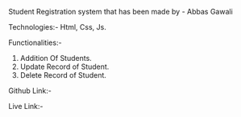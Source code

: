 Student Registration system that has been made by - Abbas Gawali

Technologies:- Html, Css, Js.

Functionalities:- 
1. Addition Of Students.
2. Update Record of Student.
3. Delete Record of Student.

Github Link:- 

Live Link:- 